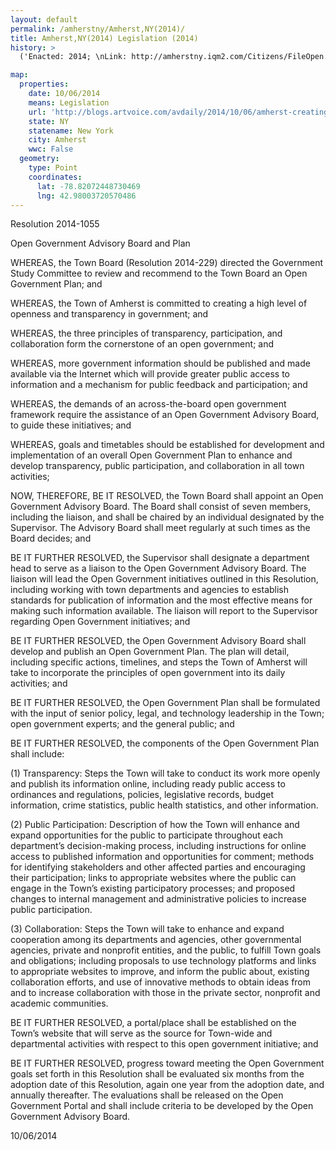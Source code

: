 ```yaml
---
layout: default
permalink: /amherstny/Amherst,NY(2014)/
title: Amherst,NY(2014) Legislation (2014)
history: >
  ('Enacted: 2014; \nLink: http://amherstny.iqm2.com/Citizens/FileOpen.aspx?Type=12=1239=True;\nMeans: Legislation',)

map:
  properties:
    date: 10/06/2014
    means: Legislation
    url: 'http://blogs.artvoice.com/avdaily/2014/10/06/amherst-creating-an-open-government-advisory-board/'
    state: NY
    statename: New York
    city: Amherst
    wwc: False
  geometry:
    type: Point
    coordinates:
      lat: -78.82072448730469
      lng: 42.98003720570486
---
```


<p/> <p>Resolution 2014-1055</p> <p>Open Government Advisory Board and Plan</p> <p>WHEREAS, the Town Board (Resolution 2014-229) directed the Government Study Committee to review and recommend to the Town Board an Open Government Plan; and</p> <p>WHEREAS, the Town of Amherst is committed to creating a high level of openness and transparency in government; and</p> <p>WHEREAS, the three principles of transparency, participation, and collaboration form the cornerstone of an open government; and</p> <p>WHEREAS, more government information should be published and made available via the Internet which will provide greater public access to information and a mechanism for public feedback and participation; and</p> <p>WHEREAS, the demands of an across-the-board open government framework require the assistance of an Open Government Advisory Board, to guide these initiatives; and</p> <p>WHEREAS, goals and timetables should be established for development and implementation of an overall Open Government Plan to enhance and develop transparency, public participation, and collaboration in all town activities;</p> <p>NOW, THEREFORE, BE IT RESOLVED, the Town Board shall appoint an Open Government Advisory Board. The Board shall consist of seven members, including the liaison, and shall be chaired by an individual designated by the Supervisor. The Advisory Board shall meet regularly at such times as the Board decides; and</p> <p>BE IT FURTHER RESOLVED, the Supervisor shall designate a department head to serve as a liaison to the Open Government Advisory Board. The liaison will lead the Open Government initiatives outlined in this Resolution, including working with town departments and agencies to establish standards for publication of information and the most effective means for making such information available. The liaison will report to the Supervisor regarding Open Government initiatives; and</p> <p>BE IT FURTHER RESOLVED, the Open Government Advisory Board shall develop and publish an Open Government Plan. The plan will detail, including specific actions, timelines, and steps the Town of Amherst will take to incorporate the principles of open government into its daily activities; and</p> <p>BE IT FURTHER RESOLVED, the Open Government Plan shall be formulated with the input of senior policy, legal, and technology leadership in the Town; open government experts; and the general public; and</p> <p>BE IT FURTHER RESOLVED, the components of the Open Government Plan shall include:</p> <p>(1) Transparency: Steps the Town will take to conduct its work more openly and publish its information online, including ready public access to ordinances and regulations, policies, legislative records, budget information, crime statistics, public health statistics, and other information.</p> <p>(2) Public Participation: Description of how the Town will enhance and expand opportunities for the public to participate throughout each department’s decision-making process, including instructions for online access to published information and opportunities for comment; methods for identifying stakeholders and other affected parties and encouraging their participation; links to appropriate websites where the public can engage in the Town’s existing participatory processes; and proposed changes to internal management and administrative policies to increase public participation.</p> <p>(3) Collaboration: Steps the Town will take to enhance and expand cooperation among its departments and agencies, other governmental agencies, private and nonprofit entities, and the public, to fulfill Town goals and obligations; including proposals to use technology platforms and links to appropriate websites to improve, and inform the public about, existing collaboration efforts, and use of innovative methods to obtain ideas from and to increase collaboration with those in the private sector, nonprofit and academic communities.</p> <p>BE IT FURTHER RESOLVED, a portal/place shall be established on the Town’s website that will serve as the source for Town-wide and departmental activities with respect to this open government initiative; and</p> <p>BE IT FURTHER RESOLVED, progress toward meeting the Open Government goals set forth in this Resolution shall be evaluated six months from the adoption date of this Resolution, again one year from the adoption date, and annually thereafter. The evaluations shall be released on the Open Government Portal and shall include criteria to be developed by the Open Government Advisory Board.</p> <p>10/06/2014</p>